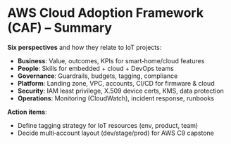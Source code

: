 # AWS Cloud Adoption Framework (CAF) – Summary

**Six perspectives** and how they relate to IoT projects:
- **Business**: Value, outcomes, KPIs for smart‑home/cloud features
- **People**: Skills for embedded + cloud + DevOps teams
- **Governance**: Guardrails, budgets, tagging, compliance
- **Platform**: Landing zone, VPC, accounts, CI/CD for firmware & cloud
- **Security**: IAM least privilege, X.509 device certs, KMS, data protection
- **Operations**: Monitoring (CloudWatch), incident response, runbooks

**Action items**:
- Define tagging strategy for IoT resources (env, product, team)
- Decide multi‑account layout (dev/stage/prod) for AWS C9 capstone

